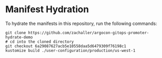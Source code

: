 # Manifest Hydration

To hydrate the manifests in this repository, run the following commands:

```shell
git clone https://github.com/zachaller/argocon-gitops-promoter-hydrate-demo
# cd into the cloned directory
git checkout 6a29087627acb5e10558daa5d6479309f76198c1
kustomize build ./user-configuration/production/us-west-1
```
